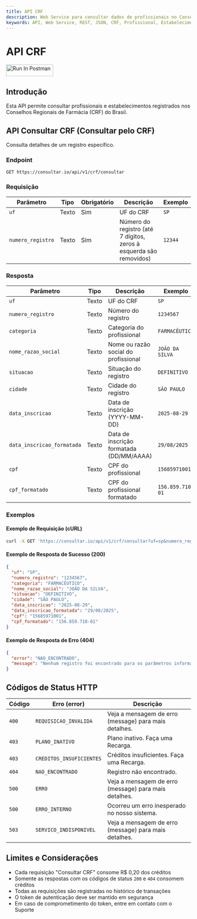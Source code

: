 ```yaml
---
title: API CRF
description: Web Service para consultar dados de profissionais no Conselho Regional de Farmácia (CRF)
keywords: API, Web Service, REST, JSON, CRF, Profissional, Estabelecimento, Consulta, API, Brasil
---
```


# API CRF

[<img src="https://run.pstmn.io/button.svg" alt="Run In Postman" style="width: 128px; height: 32px;">](https://god.gw.postman.com/run-collection/49657121-67b8bdd6-d2a3-4670-919d-23be3058fa49?action=collection%2Ffork&source=rip_markdown&collection-url=entityId%3D49657121-67b8bdd6-d2a3-4670-919d-23be3058fa49%26entityType%3Dcollection%26workspaceId%3Daff38029-3b6a-4292-a751-b410e14cec19)

## Introdução

Esta API permite consultar profissionais e estabelecimentos registrados nos Conselhos Regionais de Farmácia (CRF) do Brasil.

## API Consultar CRF (Consultar pelo CRF)

Consulta detalhes de um registro específico.

### Endpoint

`GET https://consultar.io/api/v1/crf/consultar`

### Requisição

| Parâmetro | Tipo | Obrigatório | Descrição | Exemplo |
| --- | --- | --- | --- | --- |
| `uf` | Texto | Sim | UF do CRF | `SP` |
| `numero_registro` | Texto | Sim | Número do registro (até 7 dígitos, zeros à esquerda são removidos) | `12344` |

### Resposta

| Parâmetro | Tipo | Descrição | Exemplo |
| --- | --- | --- | --- |
| `uf` | Texto | UF do CRF | `SP` |
| `numero_registro` | Texto | Número do registro | `1234567` |
| `categoria` | Texto | Categoria do profissional | `FARMACÊUTICO` |
| `nome_razao_social` | Texto | Nome ou razão social do profissional | `JOÃO DA SILVA` |
| `situacao` | Texto | Situação do registro | `DEFINITIVO` |
| `cidade` | Texto | Cidade do registro | `SÃO PAULO` |
| `data_inscricao` | Texto | Data de inscrição (YYYY-MM-DD) | `2025-08-29` |
| `data_inscricao_formatada` | Texto | Data de inscrição formatada (DD/MM/AAAA) | `29/08/2025` |
| `cpf` | Texto | CPF do profissional | `15685971001` |
| `cpf_formatado` | Texto | CPF do profissional formatado | `156.859.710-01` |

### Exemplos

#### Exemplo de Requisição (cURL)

```bash
curl -X GET 'https://consultar.io/api/v1/crf/consultar?uf=sp&numero_registro=12344' -H 'Authorization: Token <seu-token>'
```

#### Exemplo de Resposta de Sucesso (200)

```json
{
  "uf": "SP",
  "numero_registro": "1234567",
  "categoria": "FARMACÊUTICO",
  "nome_razao_social": "JOÃO DA SILVA",
  "situacao": "DEFINITIVO",
  "cidade": "SÃO PAULO",
  "data_inscricao": "2025-08-29",
  "data_inscricao_formatada": "29/08/2025",
  "cpf": "15685971001",
  "cpf_formatado": "156.859.710-01"
}
```

#### Exemplo de Resposta de Erro (404)

```json
{
  "error": "NAO_ENCONTRADO",
  "message": "Nenhum registro foi encontrado para os parâmetros informados."
}
```

## Códigos de Status HTTP

| Código | Erro (error) | Descrição |
| --- | --- | --- |
| `400` | `REQUISICAO_INVALIDA` | Veja a mensagem de erro (message) para mais detalhes. |
| `403` | `PLANO_INATIVO` | Plano inativo. Faça uma Recarga. |
| `403` | `CREDITOS_INSUFICIENTES` | Créditos insuficientes. Faça uma Recarga. |
| `404` | `NAO_ENCONTRADO` | Registro não encontrado. |
| `500` | `ERRO` | Veja a mensagem de erro (message) para mais detalhes. |
| `500` | `ERRO_INTERNO` | Ocorreu um erro inesperado no nosso sistema. |
| `503` | `SERVICO_INDISPONIVEL` | Veja a mensagem de erro (message) para mais detalhes. |

## Limites e Considerações

- Cada requisição "Consultar CRF" consome R$ 0,20 dos créditos
- Somente as respostas com os códigos de status `200` e `404` consomem créditos
- Todas as requisições são registradas no histórico de transações
- O token de autenticação deve ser mantido em segurança
- Em caso de comprometimento do token, entre em contato com o Suporte
